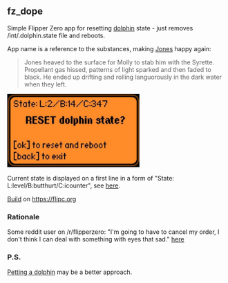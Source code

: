 ## fz_dope

Simple Flipper Zero app for resetting [dolphin](https://docs.flipperzero.one/basics/dolphin) state - just removes /int/.dolphin.state file and reboots.

App name is a reference to the substances, making [Jones](https://williamgibson.fandom.com/wiki/Jones) happy again:
> Jones heaved to the surface for Molly to stab him with the Syrette. Propellant gas hissed, patterns of light sparked and then faded to black. He ended up drifting and rolling languorously in the dark water when they left.

![Screenshot](.flipcorg/gallery/screenshot.png)

Current state is displayed on a first line in a form of "State: L:level/B:butthurt/C:icounter", see [here](https://github.com/flipperdevices/flipperzero-firmware/blob/dev/applications/services/dolphin/dolphin.h).

[Build](https://flipc.org/u0d7i/fz_dope) on https://flipc.org

### Rationale

Some reddit user on /r/flipperzero: "I'm going to have to cancel my order, I don't think I can deal with something with eyes that sad." [here](https://www.reddit.com/r/flipperzero/comments/u9g79f/my_flipper_is_always_depressed_how_can_i_fix_this/)

### P.S.
[Petting a dolphin](https://github.com/EugeneSmile/PetADolphin) may be a better approach.
